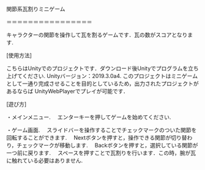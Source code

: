 関節系瓦割りミニゲーム
 
＝＝＝＝＝＝＝＝＝＝＝＝＝＝＝＝

キャラクターの関節を操作して瓦を割るゲームです．瓦の数がスコアとなります.

[使用方法]

こちらはUnityでのプロジェクトです．ダウンロード後Unityでプログラムを立ち上げてください. 
Unityバージョン：2019.3.0a4. 
このプロジェクトはミニゲームとして一通り完成させることを目的としているため，出力されたプロジェクトがあるならば
UnityWebPlayerでプレイが可能です．

[遊び方]

・メインメニュー. 
　エンターキーを押してゲームを始めてください. 
 
・ゲーム画面. 
　スライドバーを操作することでチェックマークのついた関節を回転することができます. 
　Nextボタンを押すと，操作できる関節が切り替わり，チェックマークが移動します. 
　Backボタンを押すと，選択している関節が一つ前に戻ります. 
　スペースを押すことで瓦割りを行います．この時，腕が瓦に触れている必要はありません. 
